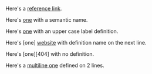 Here's a [reference link][1].

[1]: http://example.com

Here's [one][website] with a semantic name.

[website]: http://example.com

Here's [one][case] with an upper case label definition.

[CASE]: http://example.com

Here's [one]
[website] with definition name on the next line.

Here's [one][404] with no definition.

Here's a [multiline
one][website] defined on 2 lines.